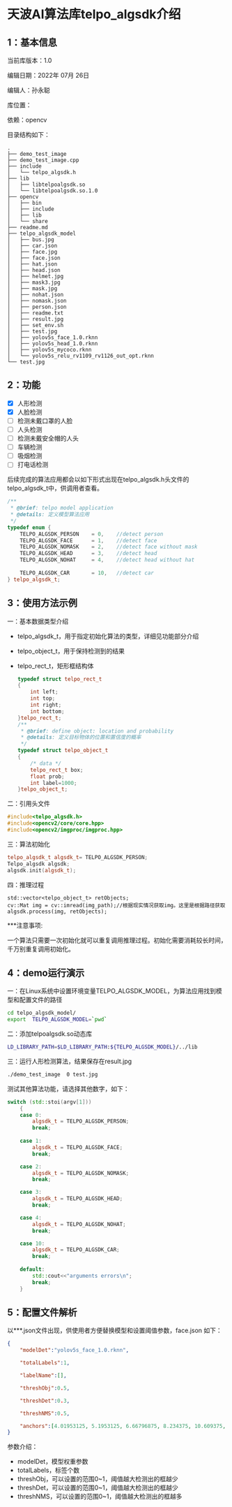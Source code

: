 # 天波AI算法库telpo_algsdk介绍

## 1：基本信息

当前库版本：1.0

编辑日期：2022年 07月 26日 

编辑人：孙永聪

库位置：

依赖：opencv

目录结构如下：

```text
.
├── demo_test_image
├── demo_test_image.cpp
├── include
│   └── telpo_algsdk.h
├── lib
│   ├── libtelpoalgsdk.so
│   └── libtelpoalgsdk.so.1.0
├── opencv
│   ├── bin
│   ├── include
│   ├── lib
│   └── share
├── readme.md
├── telpo_algsdk_model
│   ├── bus.jpg
│   ├── car.json
│   ├── face.jpg
│   ├── face.json
│   ├── hat.json
│   ├── head.json
│   ├── helmet.jpg
│   ├── mask3.jpg
│   ├── mask.jpg
│   ├── nohat.json
│   ├── nomask.json
│   ├── person.json
│   ├── readme.txt
│   ├── result.jpg
│   ├── set_env.sh
│   ├── test.jpg
│   ├── yolov5s_face_1.0.rknn
│   ├── yolov5s_head_1.0.rknn
│   ├── yolov5s_mycoco.rknn
│   └── yolov5s_relu_rv1109_rv1126_out_opt.rknn
└── test.jpg
```

## 2：功能

- [x] 人形检测
- [x] 人脸检测
- [ ] 检测未戴口罩的人脸
- [ ] 人头检测
- [ ] 检测未戴安全帽的人头
- [ ] 车辆检测
- [ ] 吸烟检测
- [ ] 打电话检测

后续完成的算法应用都会以如下形式出现在telpo_algsdk.h头文件的telpo_algsdk_t中，供调用者查看。

```cpp
/**
 * @brief: telpo model application
 * @details: 定义模型算法应用
 */
typedef enum {
    TELPO_ALGSDK_PERSON    = 0,    //detect person
    TELPO_ALGSDK_FACE      = 1,    //detect face 
    TELPO_ALGSDK_NOMASK    = 2,    //detect face without mask 
    TELPO_ALGSDK_HEAD      = 3,    //detect head
    TELPO_ALGSDK_NOHAT     = 4,    //detect head without hat
    
    TELPO_ALGSDK_CAR       = 10,   //detect car
} telpo_algsdk_t;
```



## 3：使用方法示例

一：基本数据类型介绍

-  telpo_algsdk_t，用于指定初始化算法的类型，详细见功能部分介绍

- telpo_object_t，用于保持检测到的结果

- telpo_rect_t，矩形框结构体

  ```cpp
  typedef struct telpo_rect_t
  {
      int left;
      int top;
      int right;
      int bottom;
  }telpo_rect_t;
  /**
   * @brief: define object: location and probability
   * @details: 定义目标物体的位置和置信度的概率
   */
  typedef struct telpo_object_t
  {
      /* data */
      telpo_rect_t box;
      float prob;
      int label=1000;
  }telpo_object_t;
  ```

二：引用头文件

```cpp
#include<telpo_algsdk.h>
#include<opencv2/core/core.hpp>
#include<opencv2/imgproc/imgproc.hpp>
```

三：算法初始化

```cpp
telpo_algsdk_t algsdk_t= TELPO_ALGSDK_PERSON;
Telpo_algsdk algsdk;
algsdk.init(algsdk_t);
```

四：推理过程

```pwd
std::vector<telpo_object_t> retObjects;
cv::Mat img = cv::imread(img_path);//根据现实情况获取img。这里是根据路径获取
algsdk.process(img, retObjects);
```

***注意事项:

一个算法只需要一次初始化就可以重复调用推理过程。初始化需要消耗较长时间，千万别重复调用初始化。



## 4：demo运行演示

一：在Linux系统中设置环境变量TELPO_ALGSDK_MODEL，为算法应用找到模型和配置文件的路径

```bash
cd telpo_algsdk_model/
export  TELPO_ALGSDK_MODEL=`pwd`
```

二：添加telpoalgsdk.so动态库

```bash
LD_LIBRARY_PATH=$LD_LIBRARY_PATH:${TELPO_ALGSDK_MODEL}/../lib
```

三：运行人形检测算法，结果保存在result.jpg

```bash
./demo_test_image  0 test.jpg
```

测试其他算法功能，请选择其他数字，如下：

```cpp
switch (std::stoi(argv[1]))
    {
    case 0:
        algsdk_t = TELPO_ALGSDK_PERSON;
        break;
    
    case 1:
        algsdk_t = TELPO_ALGSDK_FACE;
        break;

    case 2:
        algsdk_t = TELPO_ALGSDK_NOMASK;
        break;

    case 3:
        algsdk_t = TELPO_ALGSDK_HEAD;
        break;

    case 4:
        algsdk_t = TELPO_ALGSDK_NOHAT;
        break;

    case 10:
        algsdk_t = TELPO_ALGSDK_CAR;
        break;
    
    default:
        std::cout<<"arguments errors\n";
        break;
    }
```

## 5：配置文件解析

以***.json文件出现，供使用者方便替换模型和设置阈值参数，face.json 如下：

```json
{
    "modelDet":"yolov5s_face_1.0.rknn",

    "totalLabels":1,

    "labelName":[],

    "threshObj":0.5,

    "threshDet":0.3,

    "threshNMS":0.5,

    "anchors":[4.01953125, 5.1953125, 6.66796875, 8.234375, 10.609375, 13.5546875, 15.8984375, 19.8125, 24.265625, 30.390625, 40.03125, 52.1875, 64.6875, 83.625, 114.0, 148.625, 224.5, 275.0]
}

```

参数介绍：

- modelDet，模型权重参数
- totalLabels，标签个数
- threshObj，可以设置的范围0~1，阈值越大检测出的框越少 
- threshDet，可以设置的范围0~1，阈值越大检测出的框越少 
- threshNMS，可以设置的范围0~1，阈值越大检测出的框越多



